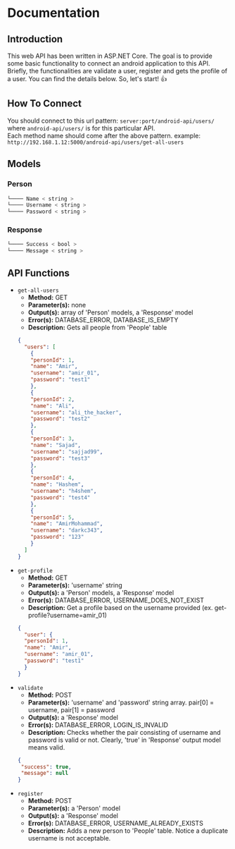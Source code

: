 # Documentation
## Introduction
This web API has been written in ASP.NET Core. The goal is to provide some basic functionality to connect an android application to this API. Briefly, the functionalities are validate a user, register and gets the profile of a user. You can find the details below. So, let's start! :+1:
## How To Connect
You should connect to this url pattern: `server:port/android-api/users/` where `android-api/users/` is for this particular API.
<br />
Each method name should come after the above pattern. example: `http://192.168.1.12:5000/android-api/users/get-all-users`
## Models
### Person
```javascript
└──── Name < string >
└──── Username < string >
└──── Password < string >
```
### Response
```javascript
└──── Success < bool >
└──── Message < string >
```
## API Functions
* `get-all-users`
   * **Method:** GET
   * **Parameter(s):** none
   * **Output(s):** array of 'Person' models, a 'Response' model
   * **Error(s):** DATABASE_ERROR, DATABASE_IS_EMPTY
   * **Description:** Gets all people from 'People' table
  ```json
  {
    "users": [
      {
      "personId": 1,
      "name": "Amir",
      "username": "amir_01",
      "password": "test1"
      },
      {
      "personId": 2,
      "name": "Ali",
      "username": "ali_the_hacker",
      "password": "test2"
      },
      {
      "personId": 3,
      "name": "Sajad",
      "username": "sajjad99",
      "password": "test3"
      },
      {
      "personId": 4,
      "name": "Hashem",
      "username": "h4shem",
      "password": "test4"
      },
      {
      "personId": 5,
      "name": "AmirMohammad",
      "username": "darkc343",
      "password": "123"
      }
    ]
  }
  ```
* `get-profile`
   * **Method:** GET
   * **Parameter(s):** 'username' string
   * **Output(s):** a 'Person' models, a 'Response' model
   * **Error(s):** DATABASE_ERROR, USERNAME_DOES_NOT_EXIST
   * **Description:** Get a profile based on the username provided (ex. get-profile?username=amir_01)
  ```json
  {
    "user": {
    "personId": 1,
    "name": "Amir",
    "username": "amir_01",
    "password": "test1"
    }
  }
  ```
* `validate`
   * **Method:** POST
   * **Parameter(s):** 'username' and 'password' string array. pair\[0] = username, pair\[1] = password
   * **Output(s):** a 'Response' model
   * **Error(s):** DATABASE_ERROR, LOGIN_IS_INVALID
   * **Description:** Checks whether the pair consisting of username and password is valid or not. Clearly, 'true' in 'Response' output model means valid.
   ```json
   {
    "success": true,
    "message": null
  }
   ```
* `register`
   * **Method:** POST
   * **Parameter(s):** a 'Person' model
   * **Output(s):** a 'Response' model
   * **Error(s):** DATABASE_ERROR, USERNAME_ALREADY_EXISTS
   * **Description:** Adds a new person to 'People' table. Notice a duplicate username is not acceptable.
